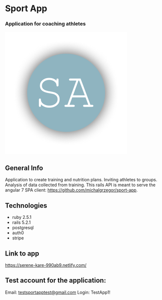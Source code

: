 # Sport App
### Application for coaching athletes

![Logo](titlepic.png)

## General Info

Application to create training and nutrition plans. Inviting athletes to groups. Analysis of data collected from training.
This rails API is meant to serve the angular 7 SPA client: https://github.com/michalgrzegor/sport-app.

## Technologies

- ruby 2.5.1
- rails 5.2.1
- postgresql
- auth0
- stripe

## Link to app

https://serene-kare-990ab9.netlify.com/

## Test account for the application: 

Email: testsportapptest@gmail.com 
Login: TestApp1!
